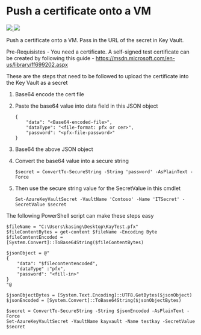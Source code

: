 ﻿# Push a certificate onto a VM

<a href="https://portal.azure.com/#create/Microsoft.Template/uri/https%3A%2F%2Fraw.githubusercontent.com%2FAzure%2Fazure-quickstart-templates%2Fmaster%2F201-vm-push-certificate-windows%2Fazuredeploy.json" target="_blank">
    <img src="http://azuredeploy.net/deploybutton.png"/>
</a>
<a href="http://armviz.io/#/?load=https%3A%2F%2Fraw.githubusercontent.com%2FAzure%2Fazure-quickstart-templates%2Fmaster%2F201-vm-push-certificate-windows%2Fazuredeploy.json" target="_blank">
    <img src="http://armviz.io/visualizebutton.png"/>
</a>

Push a certificate onto a VM. Pass in the URL of the secret in Key Vault.

Pre-Requisistes - You need a certificate. A self-signed test certificate can be created by following this guide - https://msdn.microsoft.com/en-us/library/ff699202.aspx

These are the steps that need to be followed to upload the certificate into the Key Vault as a secret

1.	Base64 encode the cert file
2.	Paste the base64 value into data field in this JSON object

    ```
    {
        "data": "<Base64-encoded-file>",
        "dataType": "<file-format: pfx or cer>",
        "password": "<pfx-file-password>"
    }
    ```

3.	Base64 the above JSON object
4.	Convert the base64 value into a secure string

	`$secret = ConvertTo-SecureString -String 'password' -AsPlainText -Force`

5.	Then use the secure string value for the SecretValue in this cmdlet

    `Set-AzureKeyVaultSecret -VaultName 'Contoso' -Name 'ITSecret' -SecretValue $secret`

The following PowerShell script can make these steps easy

    $fileName = "C:\Users\kasing\Desktop\KayTest.pfx"
    $fileContentBytes = get-content $fileName -Encoding Byte
    $fileContentEncoded = [System.Convert]::ToBase64String($fileContentBytes)

    $jsonObject = @"
    {
        "data": "$filecontentencoded",
        "dataType" :"pfx",
        "password": "<fill-in>"
    }
    "@

    $jsonObjectBytes = [System.Text.Encoding]::UTF8.GetBytes($jsonObject)
    $jsonEncoded = [System.Convert]::ToBase64String($jsonObjectBytes)

    $secret = ConvertTo-SecureString -String $jsonEncoded -AsPlainText -Force
    Set-AzureKeyVaultSecret -VaultName kayvault -Name testkay -SecretValue $secret

